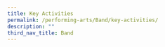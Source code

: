 ```yaml
---
title: Key Activities
permalink: /performing-arts/Band/key-activities/
description: ""
third_nav_title: Band
---
```

